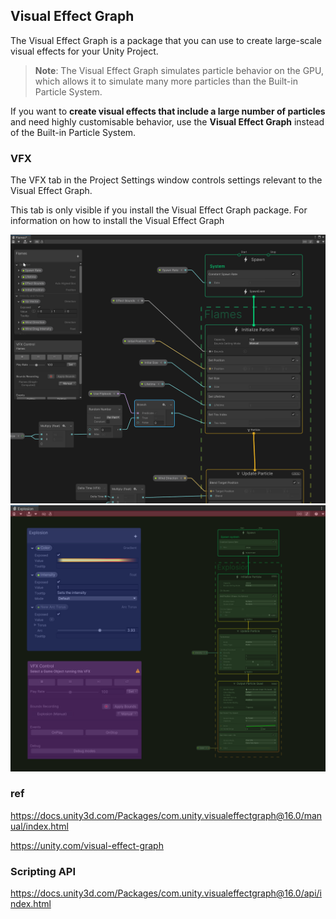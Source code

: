 ## Visual Effect Graph

The Visual Effect Graph is a package that you can use to create large-scale visual effects for your Unity Project. 

> **Note**: The Visual Effect Graph simulates particle behavior on the GPU, which allows it to simulate many more particles than the Built-in Particle System.

If you want to **create visual effects that include a large number of particles** and need highly customisable behavior, use the **Visual Effect Graph** instead of the Built-in Particle System.

### VFX
The VFX tab in the Project Settings window controls settings relevant to the Visual Effect Graph.

This tab is only visible if you install the Visual Effect Graph package. For information on how to install the Visual Effect Graph


![](./vfx-graph-window.png)
![](./vfx-graph-window-details.png)


### ref
https://docs.unity3d.com/Packages/com.unity.visualeffectgraph@16.0/manual/index.html

https://unity.com/visual-effect-graph

### Scripting API
https://docs.unity3d.com/Packages/com.unity.visualeffectgraph@16.0/api/index.html

